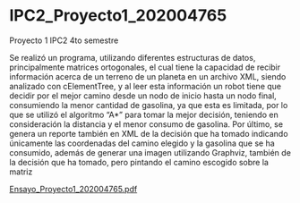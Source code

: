 
# IPC2_Proyecto1_202004765
Proyecto 1 IPC2 4to semestre

Se realizó un programa, utilizando diferentes estructuras de datos, principalmente matrices ortogonales, el cual tiene la capacidad de recibir información acerca de un terreno de un planeta en un archivo XML, siendo analizado con cElementTree, y al leer esta información un robot tiene que decidir por el mejor camino desde un nodo de inicio hasta un nodo final, consumiendo la menor cantidad de gasolina, ya que esta es limitada, por lo que se utilizó el algoritmo “A*” para tomar la mejor decisión, teniendo en consideración la distancia y el menor consumo de gasolina. 
Por último, se genera un reporte también en XML de la decisión que ha tomado indicando únicamente las coordenadas del camino elegido y la gasolina que se ha consumido, además de generar una imagen utilizando Graphviz, también de la decisión que ha tomado, pero pintando el camino escogido sobre la matriz


[Ensayo_Proyecto1_202004765.pdf](https://github.com/PikaGuty/IPC2_Proyecto1_202004765/files/7070201/Ensayo_Proyecto1_202004765.pdf)
